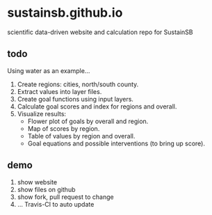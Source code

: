 # sustainsb.github.io
scientific data-driven website and calculation repo for SustainSB

## todo

Using water as an example...

1. Create regions: cities, north/south county.
1. Extract values into layer files.
1. Create goal functions using input layers.
1. Calculate goal scores and index for regions and overall.
1. Visualize results:
    - Flower plot of goals by overall and region.
    - Map of scores by region.
    - Table of values by region and overall.
    - Goal equations and possible interventions (to bring up score).
  
  ## demo
  
  1. show website
  1. show files on github
  1. show fork, pull request to change
  1. ... Travis-CI to auto update
